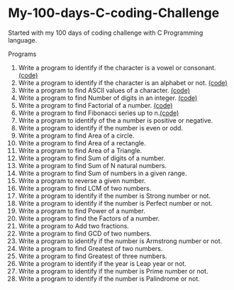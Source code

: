 # My-100-days-C-coding-Challenge
Started with my 100 days of coding challenge with C Programming language.

Programs
1. Write a program to identify if the character is a vowel or consonant. [(code)](https://github.com/Udhays07/My-100-days-C-coding-Challenge/blob/main/Day1.c)
2. Write a program to identify if the character is an alphabet or not. [(code)](https://github.com/Udhays07/My-100-days-C-coding-Challenge/blob/main/Day2.c)
3. Write a program to find ASCII values of a character. [(code)](https://github.com/Udhays07/My-100-days-C-coding-Challenge/blob/main/Day3.c)
4. Write a program to find Number of digits in an integer. [(code)](https://github.com/Udhays07/My-100-days-C-coding-Challenge/blob/main/Day4.c)
5. Write a program to find Factorial of a number. [(code)](https://github.com/Udhays07/My-100-days-C-coding-Challenge/blob/main/Day5.c)
6. Write a program to find Fibonacci series up to n.[(code)](https://github.com/Udhays07/My-100-days-C-coding-Challenge/blob/main/Day6.c)  
7. Write a program to identify of the a number is positive or negative.
8. Write a program to identify if the number is even or odd. 
9. Write a program to find Area of a circle. 
10. Write a program to find Area of a rectangle. 
11. Write a program to find Area of a Triangle. 
12. Write a program to find Sum of digits of a number. 
13. Write a program to find Sum of N natural numbers. 
14. Write a program to find Sum of numbers in a given range. 
15. Write a program to reverse a given number. 
16. Write a program to find LCM of two numbers. 
17. Write a program to identify if the number is Strong number or not. 
18. Write a program to identify if the number is Perfect number or not. 
19. Write a program to find Power of a number. 
20. Write a program to find the Factors of a number. 
21. Write a program to Add two fractions. 
22. Write a program to find GCD of two numbers. 
23. Write a program to identify if the number is Armstrong number or not. 
24. Write a program to find Greatest of two numbers. 
25. Write a program to find Greatest of three numbers. 
26. Write a program to identify if the year is Leap year or not. 
27. Write a program to identify if the number is Prime number or not. 
28. Write a program to identify if the number is Palindrome or not.
